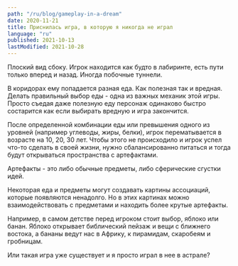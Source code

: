 ```yaml
---
path: "/ru/blog/gameplay-in-a-dream"
date: 2020-11-21
title: Приснилась игра, в которую я никогда не играл
language: "ru"
published: 2021-10-13
lastModified: 2021-10-28
---
```


Плоский вид сбоку. Игрок находится как будто в лабиринте, есть пути только вперед и назад. Иногда побочные туннели. 

В коридорах ему попадается разная еда. Как полезная так и вредная. Делать правильный выбор еды - одна из важных механик этой игры. Просто съедая даже полезную еду персонаж одинаково быстро состарится как если выбирать вредную и игра закончится. 

После определенной комбинации еды или превышения одного из уровней (например углеводы, жиры, белки), игрок перематывается в возрасте на 10, 20, 30 лет. Чтобы этого не происходило и игрок успел что-то сделать в своей жизни, нужно сбалансированно питаться и тогда будут открываться пространства с артефактами.

Артефакты - это либо обычные предметы, либо сферические сгустки идей.

Некоторая еда и предметы могут создавать картины ассоциаций, которые появляются ненадолго. Но в этих картинах можно взаимодействовать с предметами и находить более крутые артефакты. 

Например, в самом детстве перед игроком стоит выбор, яблоко или банан. Яблоко открывает библический пейзаж и вещи с ближнего востока, а бананы ведут нас в Африку, к пирамидам, скаробеям и гробницам.

Или такая игра уже существует и я просто играл в нее в астрале?
